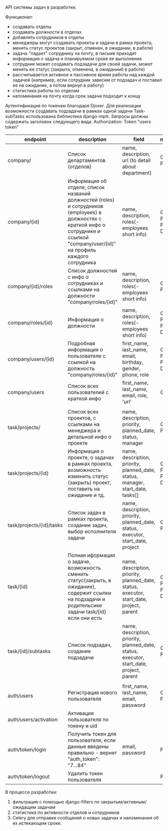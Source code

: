 API системы задач в разработке.

Функционал:
* создавать отделы
* создавать должности в отделах
* добавлять сотрудников в отделы
* менеджеры могут создавать проекты и задачи в  рамка проекта, менять статус проектов (закрыт, отменен, в ожидании, в работе)
* задача "падает" сотруднику на почту, в письме приходит информация о задача и планируемом сроке ее выполнения
* сотрудник может создавать подзадачи для своей задачи, может менять ее статус (закрыта, отменена, в ожиданииб в работе)
* рассчитывается активное и пассивное время работы над каждой задачей (например, если сотрудник зависим от подзадач и поставил ее на ожидание, а потом вернул в работу)
* статистика работы по отделам
* напоминания на почту когда срок задачи подходит к концу

Аутентификация по токенам благодаря Djoser. Для реализации возможности создавать подзадачи в рамках одной задачи Task-subTasks использована библиотека django-mptt.
Запросы должны содержать заголовок следующего вида: Authorization: Token "users token"

| endpoint                 | description                                                                                                                                                                               | field                                                                                    | methods                 |
|--------------------------|-------------------------------------------------------------------------------------------------------------------------------------------------------------------------------------------|------------------------------------------------------------------------------------------|-------------------------|
| company/                 | Список департаментов (отделов)                                                                                                                                                            | name, description, url (to detail about department)                                      | GET, POST               |
| company/{id}             | Информация об отделе, список названий должностей  (roles) и сотрудников (employees) в должностях  c краткой инфо о сотруднике и ссылкой "company/user/{id}" на профиль каждого сотрудника | name, description, roles(-employees short info)                                          | GET, PUT, PATCH, DELETE |
| company/{id}/roles       | Список должностей с инфо о сотрудниках и ссылками на должности "company/roles/{id}"                                                                                                       | name, description, roles(-employees short info)                                          | GET, POST               |
| company/roles/{id}       | Информация о должности                                                                                                                                                                    | name, description, roles(-employees short info)                                          | GET, PUT, PATCH, DELETE |
| company/users/{id}       | Подробная информация о пользователе с ссылкой на должность "company/roles/{id}"                                                                                                           | first_name, last_name, email, birthday, gender, phone, role                              | GET, PUT, PATCH, DELETE |
| company/users            | Список всех пользователей с краткой инфо                                                                                                                                                  | first_name, last_name, email, role, 'url'                                                | GET                     |
|                          |                                                                                                                                                                                           |                                                                                          |                         |
| task/projects/           | Список всех проектов, с ссылками на менеджера и детальной инфо о проекте                                                                                                                  | name, description, priority, planned_date, status, manager                               | GET, POST               |
| task/projects/{id}       | Информация о проекте, о задачах в рамках проекта, возможность изменить статус (закрыть) проект, поставить на ожидание и тд.                                                               | name, description, priority, planned_date, status, manager, start_date, tasks[]          | GET, PUT, PATCH, DELETE |
| task/projects/{id}/tasks | Список задач в рамках проекта, создание задач, выбор исполнителя задачи                                                                                                                   | name, description, priority, planned_date, status, executor, start_date, project         | GET, POST               |
| task/{id}                | Полная иформация о задаче, возможность сменить статус(закрыть, в ожидание), содержит ссылки на подзадачи и родительсике задачи task/{id} если они есть                                    | name, description, priority, planned_date, status, executor, start_date, project, parent | GET, PUT, PATCH, DELETE |
| task/{id}/subtasks       | Список подзадач, создание подзадачи                                                                                                                                                       | name, description, priority, planned_date, status, executor, start_date, project, parent | GET, POST               |
|                          |                                                                                                                                                                                           |                                                                                          |                         |
| auth/users               | Регистрация нового пользователя                                                                                                                                                           | first_name, last_name, email, password                                                   | GET, POST               |
| auth/users/activation    | Активация пользователя по токену и uid                                                                                                                                                    |                                                                                          |                         |
| auth/token/login         | Получить токен для пользователя, если данные введены правильно - вернет "auth_token": "7...84"                                                                                            | email, password                                                                          | POST                    |
| auth/token/logout        | Удалить токен пользователя                                                                                                                                                                |                                                                                          | POST                    |


В процессе разработки:
1. фильтрация с помощью django-filters по закрытым/активным/ожидащим задачам
2. статистика по активности отделов и сотрудников
3. Celery для отправки сообщений о новых задачах и напоминания об их истекающем сроке. 
